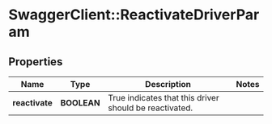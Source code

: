# SwaggerClient::ReactivateDriverParam

## Properties
Name | Type | Description | Notes
------------ | ------------- | ------------- | -------------
**reactivate** | **BOOLEAN** | True indicates that this driver should be reactivated. | 


